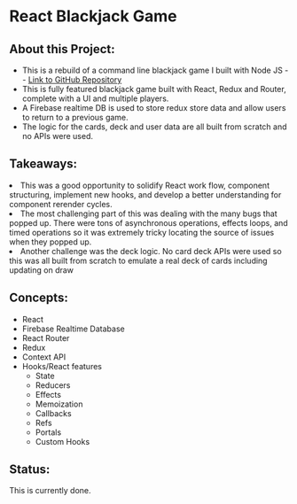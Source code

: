 <h1>React Blackjack Game</h1>
<h2>About this Project:</h2>
<ul>
  <li>This is a rebuild of a command line blackjack game I built with Node JS -- <a href="https://github.com/admaloch/blackjack-node-app">Link to GitHub Repository</a></li>
  <li>This is fully featured blackjack game built with React, Redux and Router, complete with a UI and multiple players. </li>
  <li>A Firebase realtime DB is used to store redux store data and allow users to return to a previous game. </li>
  <li>The logic for the cards, deck and user data are all built from scratch and no APIs were used. </li>
</ul>
<h2>Takeaways:</h2>
<li>This was a good opportunity to solidify React work flow, component structuring, implement new hooks, and develop a better understanding for component rerender cycles.
  <li>  The most challenging part of this was dealing with the many bugs that popped up. There were tons of asynchronous operations, effects loops, and timed operations so it was extremely tricky locating the source of issues when they popped up. </li>
  <li>Another challenge was the deck logic. No card deck APIs were used so this was all built from scratch to emulate a real deck of cards including updating on draw </li>
<h2>Concepts:</h2>
<ul>
  <li>React</li>
  <li>Firebase Realtime Database</li>
  <li>React Router</li>
  <li>Redux</li>
  <li>Context API</li>
  <li>Hooks/React features
  <ul>
    <li>State</li>
    <li>Reducers</li>
    <li>Effects</li>
    <li>Memoization</li>
    <li>Callbacks</li>
    <li>Refs</li>
    <li>Portals</li>
    <li>Custom Hooks</li>
  </ul>
  </li>
</ul>

<h2>Status:</h2>
<p>This is currently done.</p>
 




